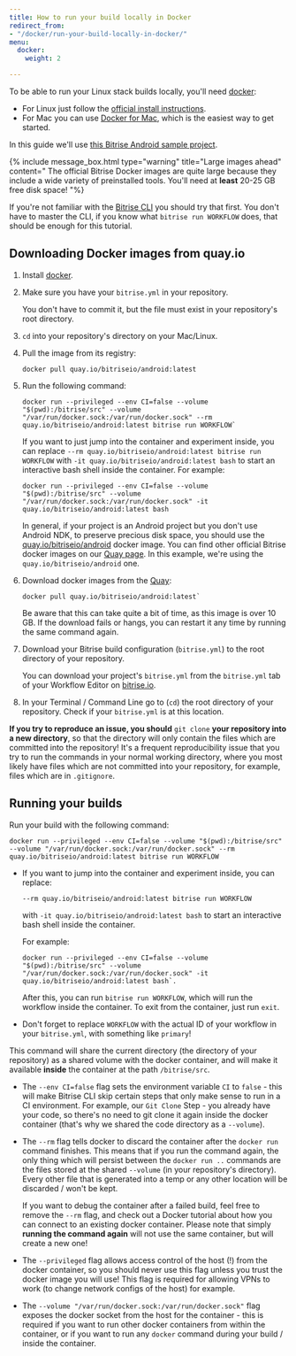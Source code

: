 ```yaml
---
title: How to run your build locally in Docker
redirect_from:
- "/docker/run-your-build-locally-in-docker/"
menu:
  docker:
    weight: 2

---
```

To be able to run your Linux stack builds locally, you'll need [docker](https://www.docker.com/):

* For Linux just follow the [official install instructions](https://docs.docker.com/engine/installation/linux/).
* For Mac you can use [Docker for Mac](https://www.docker.com/products/docker#/mac), which is the easiest way to get started.

In this guide we'll use [this Bitrise Android sample project](https://github.com/bitrise-samples/sample-apps-android-sdk22).

{% include message_box.html type="warning" title="Large images ahead" content=" The official Bitrise Docker images are quite large because they include a wide variety of preinstalled tools. You'll need at **least** 20-25 GB free disk space! "%}

If you're not familiar with the [Bitrise CLI](https://www.bitrise.io/cli) you should try that first. You don't have to master the CLI, if you know what `bitrise run WORKFLOW` does, that should be enough for this tutorial.

## Downloading Docker images from quay.io

1. Install [docker](https://www.docker.com/).
2. Make sure you have your `bitrise.yml` in your repository.

   You don't have to commit it, but the file must exist in your repository's root directory.
3. `cd` into your repository's directory on your Mac/Linux.
4. Pull the image from its registry:

       docker pull quay.io/bitriseio/android:latest
5. Run the following command:

       docker run --privileged --env CI=false --volume "$(pwd):/bitrise/src" --volume "/var/run/docker.sock:/var/run/docker.sock" --rm quay.io/bitriseio/android:latest bitrise run WORKFLOW`

   If you want to just jump into the container and experiment inside, you can replace `--rm quay.io/bitriseio/android:latest bitrise run WORKFLOW` with `-it quay.io/bitriseio/android:latest bash` to start an interactive bash shell inside the container. For example:

       docker run --privileged --env CI=false --volume "$(pwd):/bitrise/src" --volume "/var/run/docker.sock:/var/run/docker.sock" -it quay.io/bitriseio/android:latest bash

   In general, if your project is an Android project but you don't use Android NDK, to preserve precious disk space, you should use the [quay.io/bitriseio/android](https://quay.io/repository/bitriseio/android) docker image. You can find other official Bitrise docker images on our [Quay page](https://quay.io/organization/bitriseio). In this example, we're using the `quay.io/bitriseio/android` one.
6. Download docker images from the [Quay](https://quay.io/organization/bitriseio):

       docker pull quay.io/bitriseio/android:latest`

   Be aware that this can take quite a bit of time, as this image is over 10 GB. If the 			download fails or hangs, you can restart it any time by running the same command again.
7. Download your Bitrise build configuration (`bitrise.yml`) to the root directory of your repository.

   You can download your project's `bitrise.yml` from the `bitrise.yml` tab of your Workflow Editor on [bitrise.io](https://www.bitrise.io).
8. In your Terminal / Command Line go to (`cd`) the root directory of your repository. Check if your `bitrise.yml` is at this location.

**If you try to reproduce an issue, you should** `git clone` **your repository into a new directory**, so that the directory will only contain the files which are committed into the repository! It's a frequent reproducibility issue that you try to run the commands in your normal working directory, where you most likely have files which are not committed into your repository, for example, files which are in `.gitignore`.

## Running your builds

Run your build with the following command:

    docker run --privileged --env CI=false --volume "$(pwd):/bitrise/src" --volume "/var/run/docker.sock:/var/run/docker.sock" --rm quay.io/bitriseio/android:latest bitrise run WORKFLOW

* If you want to jump into the container and experiment inside, you can replace:

  `--rm quay.io/bitriseio/android:latest bitrise run WORKFLOW`

  with `-it quay.io/bitriseio/android:latest bash` to start an interactive bash shell inside the container.

  For example:

      docker run --privileged --env CI=false --volume "$(pwd):/bitrise/src" --volume "/var/run/docker.sock:/var/run/docker.sock" -it quay.io/bitriseio/android:latest bash`.

  After this, you can run `bitrise run WORKFLOW`, which will run the workflow inside the container. To exit from the container, just run `exit`.
* Don't forget to replace `WORKFLOW` with the actual ID of your workflow in your `bitrise.yml`, with something like `primary`!

This command will share the current directory (the directory of your repository) as a shared volume with the docker container, and will make it available **inside** the container at the path `/bitrise/src`.

* The `--env CI=false` flag sets the environment variable `CI` to `false` - this will make Bitrise CLI skip certain steps that only make sense to run in a CI environment. For example, our `Git Clone` Step - you already have your code, so there's no need to git clone it again inside the docker container (that's why we shared the code directory as a `--volume`).
* The `--rm` flag tells docker to discard the container after the `docker run` command finishes. This means that if you run the command again, the only thing which will persist between the `docker run ..` commands are the files stored at the shared `--volume` (in your repository's directory). Every other file that is generated into a temp or any other location will be discarded / won't be kept.

  If you want to debug the container after a failed build, feel free to remove the `--rm` flag, and check out a Docker tutorial about how you can connect to an existing docker container. Please note that simply **running the command again** will not use the same container, but will create a new one!
* The `--privileged` flag allows access control of the host (!) from the docker container, so you should never use this flag unless you trust the docker image you will use! This flag is required for allowing VPNs to work (to change network configs of the host) for example.
* The `--volume "/var/run/docker.sock:/var/run/docker.sock"` flag exposes the docker socket from the host for the container - this is required if you want to run other docker containers from within the container, or if you want to run any `docker` command during your build / inside the container.